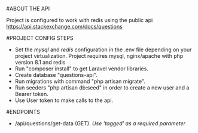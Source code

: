 #ABOUT THE API

Project is configured to work with redis using the public api https://api.stackexchange.com/docs/questions

#PROJECT CONFIG STEPS

- Set the <i>mysql</i> and <i>redis</i> configuration in the .env file depending on your project virtualization. Project requires mysql, nginx/apache with php version 8.1 and redis
- Run "composer install" to get Laravel vendor libraries.
- Create database "questions-api".
- Run migrations with command "php artisan migrate".
- Run seeders "php artisan db:seed" in order to create a new user and a Bearer token.
- Use User token to make calls to the api.

#ENDPOINTS

- /api/questions/get-data (GET). <i>Use 'tagged' as a required parameter</i>
